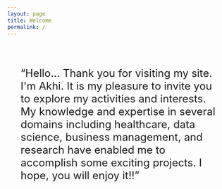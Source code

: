 ```yaml
---
layout: page
title: Welcome
permalink: /
---
```

<div style="display:table-cell; vertical-align: middle;
 padding:30px;


color:black; font-size: 24px; width: 666px; height:266px;x;  border-radius:100px">
<!--h2 style="text-align:center">Welcome</h2-->
<p><q>Hello...  
Thank you for visiting my site. I'm Akhi. It is my pleasure to invite you to explore my activities and interests. My knowledge and expertise in several domains including healthcare, data science, business management, and research have enabled me to accomplish some exciting projects. I hope, you will enjoy it!!</q> </p>

</div>

<!--<html>
   <head>
   </head>

   <body>
      <div style = "position:fixed; top:-30px;">
         **Hello...**  
Thank you for visiting my site. I'm Akhi. It is my pleasure to invite you to explore my activities and interests. My knowledge and expertise in several domains including healthcare, data science, business management, and research have enabled me to accomplish some exciting projects. I hope, you will enjoy it!!
      </div>
   </body>
</html>-->
 

<!--**Purelog** is a responsive, sidebar theme for the popular JAMstack generator Jekyll that only uses the minimal [**Pure.css** framework](https://github.com/pure-css/pure) (hence the name!), while still following the best practices possible for accessibility and search-engine optimization.

I created this after finishing [Watery](https://github.com/brennanbrown/watery) (which this theme is built off of), as a way to add more functionality and design while still remaining as lightweight as possible.

This project is aimed towards those looking for an interesting theme for Jekyll that has features that aren't found commonly elsewhere, which I'll list down below.

### Features

Here are a few interesting features of this Jekyll theme:

- A fully customizable and empty `_BLANK_config.yml` to make getting up-and-running easy.
- A speedy, on-site search function using [Simply Jekyll Search](https://github.com/christian-fei/Simple-Jekyll-Search).
- Custom collections for different types of material (note-taking, journal writing, etc.)
- An auto-generating archive page that displays all entries from _all_ collections.
- Having a `_pages` collection for easier organization.
- An author bio at the end of each post. (Located in `_inclues/author.html`)
- Full Rouge support for syntax highlighting. (Currently using `base16.solarized.light`)
- Auto-generated RSS feed, sitemap, accessibility features, and search-engine optimization.

You can find out more info about customizing your Jekyll theme, as well as basic Jekyll usage documentation at [jekyllrb.com](https://jekyllrb.com/)

You can find the source code for Jekyll at GitHub:
[jekyll][jekyll-organization] /
[jekyll](https://github.com/jekyll/jekyll)

[jekyll-organization]: https://github.com/jekyll-->
